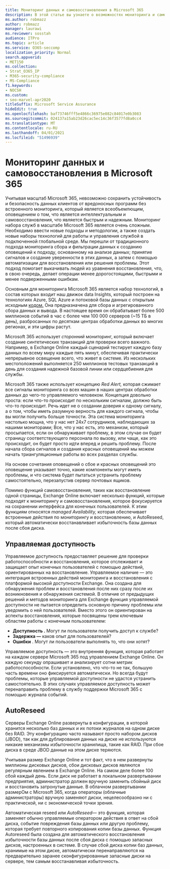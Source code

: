 ```yaml
---
title: Мониторинг данных и самовосстановления в Microsoft 365
description: В этой статье вы узнаете о возможностях мониторинга и самовосстановления Microsoft 365.
ms.author: robmazz
author: robmazz
manager: laurawi
ms.reviewer: sosstah
audience: ITPro
ms.topic: article
ms.service: O365-seccomp
localization_priority: Normal
search.appverid:
- MET150
ms.collection:
- Strat_O365_IP
- M365-security-compliance
- MS-Compliance
f1.keywords:
- NOCSH
ms.custom:
- seo-marvel-apr2020
titleSuffix: Microsoft Service Assurance
hideEdit: true
ms.openlocfilehash: baf73746fff5e4866c36975e082c84017e0b3083
ms.sourcegitcommit: 024137a15ab23d26cac5ec14c36f3577fd8a0cc4
ms.translationtype: MT
ms.contentlocale: ru-RU
ms.lasthandoff: 04/01/2021
ms.locfileid: "51496939"
---
```

# <a name="data-monitoring-and-self-healing-in-microsoft-365"></a>Мониторинг данных и самовосстановления в Microsoft 365

Учитывая масштаб Microsoft 365, невозможно сохранить устойчивость и безопасность данных клиентов от вредоносных программ без встроенного мониторинга, который является всеобъемлющим, оповещением о том, что является интеллектуальным и самовосстановления, что является быстрым и надежным. Мониторинг набора служб в масштабе Microsoft 365 является очень сложным. Необходимо ввести новые подходы и методологии, а также создать новые наборы технологий для работы и управления службой в подключенной глобальной среде. Мы перешли от традиционного подхода мониторинга сбора и фильтрации данных к созданию оповещений к подходу, основанному на анализе данных; принятие сигналов и создание уверенности в этих данных, а затем с помощью автоматизации для восстановления или решения проблемы. Этот подход помогает выкачивать людей из уравнения восстановления, что, в свою очередь, делает операции менее дорогостоящими, быстрыми и менее подверженными ошибкам. 

Основным для мониторинга Microsoft 365 является набор технологий, в состав которых входит наш движок data Insights, который построен на технологиях Azure, SQL Azure и потоковой базы данных с открытым исходным [кодом.](https://cassandra.apache.org/) Она предназначена для сбора и агрегированного сбора данных и вывода. В настоящее время он обрабатывает более 500 миллионов событий в час с более чем 100 000 серверов (~15 ТБ в день), разбросанных по десяткам центрах обработки данных во многих регионах, и эти цифры растут. 

Microsoft 365 использует *сторонний* мониторинг, который включает создание синтетических транзакций для проверки всего важного. Например, в Exchange Online каждый сценарий тестирует каждую базу данных по всему миру каждые пять минут, обеспечивая практически непрерывное освещение всего, что живет в системе. Из нескольких местоположений выполняется 250 миллионов тестовых транзакций в день для создания надежной базовой линии или сердцебиения для службы. 

Microsoft 365 также использует концепцию *Red Alert,* которая сжимает все сигналы мониторинга со всех машин в наших центрах обработки данных до чего-то управляемого человеком. Концепция довольно проста: если что-то происходит по нескольким сигналам, должно быть что-то происходит. Речь идет не о создании доверия к одному сигналу, а о том, чтобы иметь разумную верность для каждого сигнала, чтобы вы могли получить больше точности. Эта система мониторинга настолько мощна, что у нас нет 24x7 сотрудников, наблюдающих за нашими мониторами; Все, что у нас есть, это механизм, который просыпается, если он обнаруживает проблему, в этом случае он будет страницу соответствующего персонала по вызову, или чаще, как это происходит, он будет просто идти вперед и решить проблему. После начала сбора сигналов и создания красных оповещений мы можем начать триангуляционные работы во всех разделах службы. 

На основе сочетания оповещений о сбое и красных оповещений это оповещение указывает точно, какие компоненты могут иметь проблемы, и что система будет пытаться устранить проблему самостоятельно, перезапустив сервер почтовых ящиков. 

Помимо функций самовосстановления, таких как восстановление одной страницы, Exchange Online включает несколько функций, которые подходят к мониторингу и самовосстановления, которое фокусируется на сохранении интерфейса для конечных пользователей. К этим функциям относятся *managed Availability,* которая обеспечивает встроенные действия по мониторингу и восстановлению, и AutoReseed, который автоматически восстанавливает избыточность базы данных после сбоя диска. 

## <a name="managed-availability"></a>Управляемая доступность 

Управляемое доступность предоставляет решение для проверки работоспособности и восстановления, которое отслеживает и защищает опыт конечных пользователей с помощью действий, ориентированных на восстановление. Управляемое наличие — это интеграция встроенных действий мониторинга и восстановления с платформой высокой доступности Exchange. Она создана для обнаружения проблем и восстановления после них сразу после их возникновения и обнаружения системой. В отличие от предыдущих решений и методов мониторинга для Exchange функция управляемой доступности не пытается определить основную причину проблемы или уведомить о ней пользователей. Вместо этого он ориентирован на аспекты восстановления, которые посвящены трем ключевым областям работы с конечным пользователем:

- **Доступность .** Могут ли пользователи получить доступ к службе? 
- **Задержка —** каков опыт для пользователей? 
- **Ошибки** . Могут ли пользователи выполнять то, что они хотят? 

Управляемое доступность — это внутренняя функция, которая работает на каждом сервере Microsoft 365 под управлением Exchange Online. Он каждую секунду опрашивает и анализирует сотни метрик работоспособности. Если установлено, что что-то не так, большую часть времени оно фиксируется автоматически. Но всегда будут проблемы, которые управляемой доступности не удастся устранить самостоятельно. В этих случаях управляемое доступность может перенаправить проблему в службу поддержки Microsoft 365 с помощью журнала событий.

## <a name="autoreseed"></a>AutoReseed

Серверы Exchange Online развернуты в конфигурации, в которой хранится несколько баз данных и их потоки журналов на одном диске без RAID. Эту конфигурацию часто называют  просто набором дисков (JBOD), так как для дублирования данных на диске не используются никакие механизмы избыточности хранилища, такие как RAID. При сбое диска в среде JBOD данные на этом диске теряются. 

Учитывая размер Exchange Online и тот факт, что в нем развернуты миллионы дисковых дисков, сбои дисковых дисков являются регулярным явлением в Exchange Online. На самом деле более 100 сбой каждый день. Если диск не работает в локальном развертывании предприятия, администратор должен вручную заменить сбойный диск и восстановить затронутые данные. В облачном развертывании размерОм с Microsoft 365, когда операторы (облачные администраторы) вручную заменяют диски, нецелесообразно ни с практической, ни с экономической точки зрения. 

Автоматическая reseed или *AutoReseed*— это функция, которая заменяет обычно управляемые оператором действия в ответ на сбой диска, событие повреждения базы данных или другую проблему, которая требует повторного копирования копии базы данных. Функция Autoreseed была создана для автоматического восстановления избыточности базы данных после сбоя диска с помощью запасных дисков, настроенных в системе. В случае сбой диска копии баз данных, хранимые на этом диске, автоматически перенаправляются на предварительно заранее сконфигурированные запасные диски на сервере, тем самым восстанавливая избыточность. 